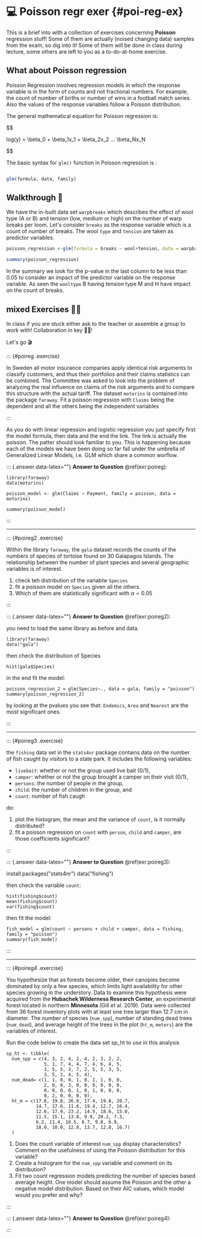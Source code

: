 # 💻 Poisson regr exer {#poi-reg-ex}

This is a brief into with a collection of exercises concerning **Poisson** regression stuff! Some of them are actually  (noised changing data) samples from the exam, so dig into it! Some of them will be done in class during lecture, some others are left to you as a to-do-at-home exercise.


## What about Poisson regression

Poisson Regression involves regression models in which the response variable is in the form of counts and not fractional numbers. For example, the count of number of births or number of wins in a football match series. Also the values of the response variables follow a Poisson distribution.

The general mathematical equation for Poisson regression is:

$$

log(y) = \beta_0 + \beta_1x_1 + \beta_2x_2 ... \beta_Nx_N

$$

The basic syntax for `glm()` function in Poisson regression is :


```r

glm(formula, data, family)

```


## Walkthrough 🚶

We have the in-built data set `warpbreaks` which describes the effect of wool type (A or B) and tension (low, medium or high) on the number of warp breaks per loom. Let's consider `breaks` as the response variable which is a count of number of breaks. The wool `type` and `tension` are taken as predictor variables.



```r
poisson_regression <-glm(formula = breaks ~ wool+tension, data = warpbreaks,family = "poisson")

summary(poisson_regression)
```

In the summary we look for the p-value in the last column to be less than 0.05 to consider an impact of the predictor variable on the response variable. As seen the `wooltype` B having tension type M and H have impact on the count of breaks.






## mixed Exercises 👨‍💻

In class if you are stuck either ask to the teacher or assemble a group to work with! Collaboration in key 👯‍♂️!

Let's go 🎬

::: {#poireg .exercise}

In Sweden all motor insurance companies apply identical risk arguments to classify customers, and thus their portfolios and their claims statistics can be combined.  The Committee was asked to look into the problem of analyzing the real influence on claims of the risk arguments and to compare this structure with the actual tariff.
The dataset `motorins` is contained into the package `faraway`. Fit a poisson regression with `Claims` being the dependent and all the others being the independent variables


:::

As you do with linear regression and logistic regression you just specify first the model formula, then data and the end the link. The link is actually the poisson. The patter should look familiar to you. This is happening because each of the models we have been doing so far fall under the umbrella of Generalized Linear Models, i.e. GLM which share a common worflow. 

::: {.answer data-latex=""}
**Answer to Question** \@ref(exr:poireg):

    library(faraway)
    data(motorins)
    
    poisson_model <- glm(Claims ~ Payment, family = poisson, data = motorins)
    
    summary(poisson_model)
 

:::


----



::: {#poireg2 .exercise}

Within the library `faraway`, the `gala` dataset records the counts of the numbers of species of tortoise found on 30 Galapagos Islands. The relationship between the number of plant species and several geographic variables is of interest. 

1. check teh distribution of the variablw `Species`
1. fit a poisson model on `Species` given all the others.
1. Which of them are statistically significant with $\alpha = 0.05$

:::


::: {.answer data-latex=""}
**Answer to Question** \@ref(exr:poireg2):

you need to load the same library as before and data.

    library(faraway)
    data("gala")

then check the distribution of Species

    hist(gala$Species)

in the end fit the model:

    poisson_regression_2 = glm(Species~., data = gala, family = "poisson")
    summary(poisson_regression_2)

by looking at the pvalues you see that: `Endemics`, `Area` and `Nearest` are the most significant ones.

:::


----


::: {#poireg3 .exercise}


the `fishing` data set in the `stats4nr` package contains data on the number of fish caught by visitors to a state park. It includes the following variables:

- `livebait`: whether or not the group used live bait (0/1),
- `camper`: whether or not the group brought a camper on their visit (0/1),
- `persons`: the number of people in the group,
- `child`: the number of children in the group, and
- `count`: number of fish caugh

do:

1. plot the histogram, the mean and the variance of `count`, is it normally distributed?
2. fit a poisson regression on `count` with `person`, `child` and `camper`, are those coefficients significant? 

:::


::: {.answer data-latex=""}
**Answer to Question** \@ref(exr:poireg3):

install.packages("stats4nr")
data("fishing")

then check the variable `count`:

    hist(fishing$count)
    mean(fishing$count)
    var(fishing$count)

then fit the model:

    fish_model = glm(count ~ persons + child + camper, data = fishing, family = "poisson")
    summary(fish_model)

:::


-----

::: {#poireg4 .exercise}

You hypothesize that as forests become older, their canopies become dominated by only a few species, which limits light availability for other species growing in the understory. Data to examine this hypothesis were acquired from the **Hubachek Wilderness Research Center**, an experimental forest located in northern **Minnesota** (Gill et al. 2019). Data were collected from 36 forest inventory plots with at least one tree larger than 12.7 cm in diameter. The number of species (`num_spp`), number of standing dead trees (`num_dead`), and average height of the trees in the plot (`ht_m`, `meters`) are the variables of interest.

Run the code below to create the data set sp_ht to use in this analysis

    sp_ht <- tibble(
      num_spp = c(4, 3, 2, 4, 2, 4, 2, 3, 2, 2, 
                  5, 1, 7, 4, 4, 7, 4, 6, 4, 5, 
                  3, 5, 5, 3, 7, 2, 5, 5, 3, 5, 
                  3, 5, 2, 4, 5, 4),
      num_dead= c(1, 1, 0, 0, 1, 0, 1, 1, 0, 0, 
                  2, 0, 0, 3, 0, 0, 0, 0, 0, 0, 
                  0, 0, 0, 0, 1, 0, 1, 0, 0, 0, 
                  0, 2, 0, 0, 0, 0),
      ht_m = c(17.6, 19.8, 26.0, 17.4, 19.8, 20.7, 
               14.7, 17.6, 11.6, 19.4, 12.7, 16.4, 
               12.6, 17.9, 23.2, 14.5, 18.6, 15.0, 
               11.5, 15.1, 13.8, 9.9, 20.2, 7.3, 
               6.2, 11.4, 16.5, 8.7, 9.8, 6.9, 
               18.0, 10.0, 12.8, 13.7, 12.8, 16.7)
      )

1. Does the count variable of interest `num_spp` display characteristics? Comment on the usefulness of using the Poisson distribution for this variable?
2. Create a histogram for the `num_spp` variable and comment on its distribution?
3. Fit two count regression models predicting the number of species based average height. One model should assume the Poisson and the other a negative model distribution. Based on their AIC values, which model would you prefer and why?


:::


::: {.answer data-latex=""}
**Answer to Question** \@ref(exr:poireg4):



:::


